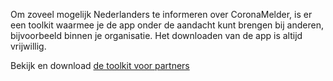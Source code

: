 Om zoveel mogelijk Nederlanders te informeren over CoronaMelder, is er een toolkit waarmee je de app onder de aandacht kunt brengen bij anderen, bijvoorbeeld binnen je organisatie. Het downloaden van de app is altijd vrijwillig. 

Bekijk en download <a href="https://news.pressmailings.com/hvdm/partnertoolkit" rel="noopener noreferrer" target="_blank">de toolkit voor partners</a>
